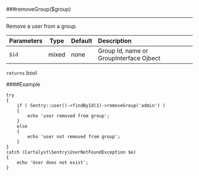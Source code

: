 <a id="removeGroup"></a>
###removeGroup($group)

----------

Remove a user from a group.

Parameters                   | Type            | Default       | Description
:--------------------------- | :-------------: | :------------ | :--------------
`$id`                        | mixed           | none          | Group Id, name or GroupInterface Ojbect

`returns` bool

####Example

	try
	{
		if ( Sentry::user()->findById(1)->removeGroup('admin') )
		{
			echo 'user removed from group';
		}
		else
		{
			echo 'user not removed from group';
		}
	}
	catch (Cartalyst\Sentry\UserNotFoundException $e)
	{
		echo 'User does not exist';
	}